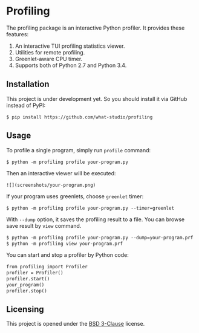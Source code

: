Profiling
=========

The profiling package is an interactive Python profiler.  It provides these
features:

1. An interactive TUI profiling statistics viewer.
1. Utilities for remote profiling.
1. Greenlet-aware CPU timer.
1. Supports both of Python 2.7 and Python 3.4.

Installation
------------

This project is under development yet.  So you should install it via GitHub
instead of PyPI:

    $ pip install https://github.com/what-studio/profiling

Usage
-----

To profile a single program, simply run `profile` command:

    $ python -m profiling profile your-program.py

Then an interactive viewer will be executed:

    ![](screenshots/your-program.png)

If your program uses greenlets, choose `greenlet` timer:

    $ python -m profiling profile your-program.py --timer=greenlet

With `--dump` option, it saves the profiling result to a file.  You can browse
save result by `view` command.

    $ python -m profiling profile your-program.py --dump=your-program.prf
    $ python -m profiling view your-program.prf

You can start and stop a profiler by Python code:

    from profiling import Profiler
    profiler = Profiler()
    profiler.start()
    your_program()
    profiler.stop()

Licensing
---------

This project is opened under the [BSD 3-Clause] license.

[BSD 3-Clause]: http://opensource.org/licenses/BSD-3-Clause

